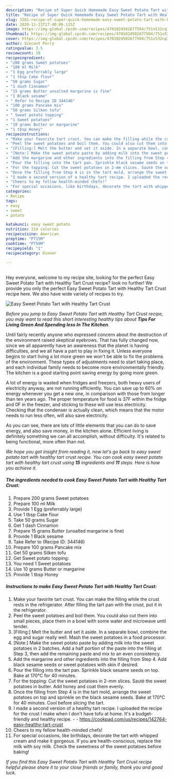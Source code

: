 ```yaml
---
description: "Recipe of Super Quick Homemade Easy Sweet Potato Tart with Healthy Tart Crust"
title: "Recipe of Super Quick Homemade Easy Sweet Potato Tart with Healthy Tart Crust"
slug: 3281-recipe-of-super-quick-homemade-easy-sweet-potato-tart-with-healthy-tart-crust
date: 2020-11-21T17:40:06.115Z
image: https://img-global.cpcdn.com/recipes/4701024502677504/751x532cq70/easy-sweet-potato-tart-with-healthy-tart-crust-recipe-main-photo.jpg
thumbnail: https://img-global.cpcdn.com/recipes/4701024502677504/751x532cq70/easy-sweet-potato-tart-with-healthy-tart-crust-recipe-main-photo.jpg
cover: https://img-global.cpcdn.com/recipes/4701024502677504/751x532cq70/easy-sweet-potato-tart-with-healthy-tart-crust-recipe-main-photo.jpg
author: Vincent Perry
ratingvalue: 3.5
reviewcount: 10
recipeingredient:
- "200 grams Sweet potatoes"
- "100 ml Milk"
- "1 Egg preferrably large"
- "1 tbsp Cake flour"
- "50 grams Sugar"
- "1 dash Cinnamon"
- "15 grams Butter unsalted margarine is fine"
- "1 Black sesame"
- " Refer to Recipe ID 344146"
- "100 grams Pancake mix"
- "50 grams Silken tofu"
- " Sweet potato topping"
- "1 Sweet potatoes"
- "10 grams Butter or margarine"
- "1 tbsp Honey"
recipeinstructions:
- "Make your favorite tart crust. You can make the filling while the crust rests in the refrigerator. After filling the tart pan with the crust, put it in the refrigerator."
- "Peel the sweet potatoes and boil them. You could also cut them into small pieces, place them in a bowl with some water and microwave until tender."
- "[Filling:] Melt the butter and set it aside. In a separate bowl, combine the egg and sugar really well. Mash the sweet potatoes in a food processor."
- "[Note:] Make the sweet potato paste by adding milk into the sweet potatoes in 2 batches. Add a half portion of the paste into the filling at Step 3, then add the remaining paste and mix to an even consistency."
- "Add the margarine and other ingredients into the filling from Step 4.  Add black sesame seeds or sweet potatoes with skin if desired."
- "Pour the filling into the tart pan. Sprinkle black sesame seeds on top.  Bake at 170℃ for 40 minutes."
- "For the topping: Cut the sweet potatoes in 2-mm slices. Sauté the sweet potatoes in butter. Add honey and coat them evenly."
- "Once the filling from Step 4 is in the tart mold, arrange the sweet potatoes on top and sprinkle on the black sesame seeds. Bake at 170℃ for 40 minutes. Cool before slicing the tart."
- "I made a second version of a healthy tart recipe. I uploaded the recipe for the crust I make when I don&#39;t have tofu at home. It&#39;s a budget-friendly and healthy recipe.  https://cookpad.com/us/recipes/142764-easy-healthy-tart-crust"
- "Cheers to my fellow health-minded chefs!"
- "For special occasions, like birthdays, decorate the tart with whipped cream and make it gorgeous. If  you are health-conscious, replace the milk with soy milk. Check the sweetness of the sweet potatoes before baking!"
categories:
- Recipe
tags:
- easy
- sweet
- potato

katakunci: easy sweet potato 
nutrition: 214 calories
recipecuisine: American
preptime: "PT15M"
cooktime: "PT50M"
recipeyield: "1"
recipecategory: Dinner

---
```

<br>
Hey everyone, welcome to my recipe site, looking for the perfect Easy Sweet Potato Tart with Healthy Tart Crust recipe? look no further! We provide you only the perfect Easy Sweet Potato Tart with Healthy Tart Crust recipe here. We also have wide variety of recipes to try.
<br>


![Easy Sweet Potato Tart with Healthy Tart Crust](https://img-global.cpcdn.com/recipes/4701024502677504/751x532cq70/easy-sweet-potato-tart-with-healthy-tart-crust-recipe-main-photo.jpg)

<i>Before you jump to Easy Sweet Potato Tart with Healthy Tart Crust recipe, you may want to read this short interesting healthy tips about 
<strong>Tips For Living Green And Spending less In The Kitchen</strong>.</i>
</br>

Until fairly recently anyone who expressed concern about the destruction of the environment raised skeptical eyebrows. That has fully changed now, since we all apparently have an awareness that the planet is having difficulties, and we all have a part to play in fixing it. Unless everyone begins to start living a lot more green we won't be able to fix the problems of the environment. These types of adjustments need to start taking place, and each individual family needs to become more environmentally friendly. The kitchen is a good starting point saving energy by going more green.

A lot of energy is wasted when fridges and freezers, both heavy users of electricity anyway, are not running efficiently. You can save up to 60% on energy whenever you get a new one, in comparison with those from longer than ten years ago. The proper temperature for food is 37F within the fridge and 0F in the freezer, and sticking to these will use less electricity. Checking that the condenser is actually clean, which means that the motor needs to run less often, will also save electricity.

As you can see, there are lots of little elements that you can do to save energy, and also save money, in the kitchen alone. Efficient living is definitely something we can all accomplish, without difficulty. It's related to being functional, more often than not.


<i>We hope you got insight from reading it, now let's go back to easy sweet potato tart with healthy tart crust recipe. You can cook easy sweet potato tart with healthy tart crust using <strong>15</strong> ingredients and <strong>11</strong> steps. Here is how you achieve it.
</i>

##### The ingredients needed to cook Easy Sweet Potato Tart with Healthy Tart Crust:

1. Prepare 200 grams Sweet potatoes
1. Prepare 100 ml Milk
1. Provide 1 Egg (preferrably large)
1. Use 1 tbsp Cake flour
1. Take 50 grams Sugar
1. Get 1 dash Cinnamon
1. Prepare 15 grams Butter (unsalted margarine is fine)
1. Provide 1 Black sesame
1. Take  Refer to (Recipe ID: 344146)
1. Prepare 100 grams Pancake mix
1. Get 50 grams Silken tofu
1. Get  Sweet potato topping:
1. You need 1 Sweet potatoes
1. Use 10 grams Butter or margarine
1. Provide 1 tbsp Honey


##### Instructions to make Easy Sweet Potato Tart with Healthy Tart Crust:

1. Make your favorite tart crust. You can make the filling while the crust rests in the refrigerator. After filling the tart pan with the crust, put it in the refrigerator.
1. Peel the sweet potatoes and boil them. You could also cut them into small pieces, place them in a bowl with some water and microwave until tender.
1. [Filling:] Melt the butter and set it aside. In a separate bowl, combine the egg and sugar really well. Mash the sweet potatoes in a food processor.
1. [Note:] Make the sweet potato paste by adding milk into the sweet potatoes in 2 batches. Add a half portion of the paste into the filling at Step 3, then add the remaining paste and mix to an even consistency.
1. Add the margarine and other ingredients into the filling from Step 4.  Add black sesame seeds or sweet potatoes with skin if desired.
1. Pour the filling into the tart pan. Sprinkle black sesame seeds on top.  Bake at 170℃ for 40 minutes.
1. For the topping: Cut the sweet potatoes in 2-mm slices. Sauté the sweet potatoes in butter. Add honey and coat them evenly.
1. Once the filling from Step 4 is in the tart mold, arrange the sweet potatoes on top and sprinkle on the black sesame seeds. Bake at 170℃ for 40 minutes. Cool before slicing the tart.
1. I made a second version of a healthy tart recipe. I uploaded the recipe for the crust I make when I don&#39;t have tofu at home. It&#39;s a budget-friendly and healthy recipe. -  - https://cookpad.com/us/recipes/142764-easy-healthy-tart-crust
1. Cheers to my fellow health-minded chefs!
1. For special occasions, like birthdays, decorate the tart with whipped cream and make it gorgeous. If  you are health-conscious, replace the milk with soy milk. Check the sweetness of the sweet potatoes before baking!


<i>If you find this Easy Sweet Potato Tart with Healthy Tart Crust recipe helpful please share it to your close friends or family, thank you and good luck.</i>
